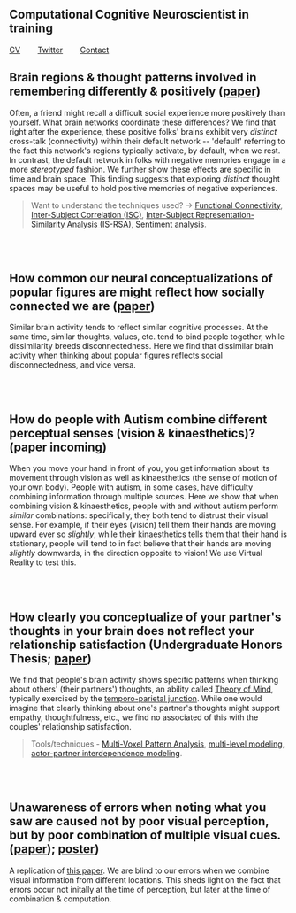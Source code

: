 ## Computational Cognitive Neuroscientist in training
[CV](https://drive.google.com/file/d/1re4ELCf2sCyWzUF3h9sbAehXcIgBKgx4/view?usp=sharing)&nbsp;&nbsp;&nbsp;&nbsp;&nbsp;&nbsp;&nbsp;&nbsp;[Twitter](https://twitter.com/SiddhantIyer6)&nbsp;&nbsp;&nbsp;&nbsp;&nbsp;&nbsp;&nbsp;&nbsp;[Contact](mailto:siddhant.kumar.iyer@gmail.com)  

## Brain regions & thought patterns involved in remembering differently & positively ([paper](https://www.pnas.org/doi/10.1073/pnas.2306295121))  
Often, a friend might recall a difficult social experience more positively than yourself. What brain networks coordinate these differences? We find that right after the experience, these positive folks' brains exhibit very _distinct_ cross-talk (connectivity) within their default network -- 'default' referring to the fact this network's regions typically activate, by default, when we rest. In contrast, the default network in folks with negative memories engage in a more _stereotyped_ fashion. We further show these effects are specific in time and brain space. This finding suggests that exploring _distinct_ thought spaces may be useful to hold positive memories of negative experiences.  
>Want to understand the techniques used? -> [Functional Connectivity](https://dartbrains.org/content/Connectivity.html), [Inter-Subject Correlation (ISC)](https://www.hassonlab.com/inter-subject-correlation), [Inter-Subject Representation-Similarity Analysis (IS-RSA)](https://naturalistic-data.org/content/Intersubject_RSA.html), [Sentiment analysis](https://en.wikipedia.org/wiki/Sentiment_analysis).  

<br/><br/>
## How common our neural conceptualizations of popular figures are might reflect how socially connected we are ([paper](https://osf.io/preprints/psyarxiv/8m4tb))  
Similar brain activity tends to reflect similar cognitive processes. At the same time, similar thoughts, values, etc. tend to bind people together, while dissimilarity breeds disconnectedness. Here we find that dissimilar brain activity when thinking about popular figures reflects social disconnectedness, and vice versa.    

<br/><br/>
## How do people with Autism combine different perceptual senses (vision & kinaesthetics)? (paper incoming)  
When you move your hand in front of you, you get information about its movement through vision as well as kinaesthetics (the sense of motion of your own body). People with autism, in some cases, have difficulty combining information through multiple sources. Here we show that when combining vision & kinaesthetics, people with and without autism perform _similar_ combinations: specifically, they both tend to distrust their visual sense. For example, if their eyes (vision) tell them their hands are moving upward ever so _slightly_, while their kinaesthetics tells them that their hand is stationary, people will tend to in fact believe that their hands are moving _slightly_ downwards, in the direction opposite to vision! We use Virtual Reality to test this.

<br/><br/>
## How clearly you conceptualize of your partner's thoughts in your brain does not reflect your relationship satisfaction (Undergraduate Honors Thesis; [paper](https://drive.google.com/file/d/1ns8i8w2RaADW3nm_YVQnqG3MIgnHVREG/view?usp=sharing))  
We find that people's brain activity shows specific patterns when thinking about others' (their partners') thoughts, an ability called [Theory of Mind](https://en.wikipedia.org/wiki/Theory_of_mind), typically exercised by the [temporo-parietal junction](https://en.wikipedia.org/wiki/Temporoparietal_junction#:~:text=Theory%20of%20mind,-Theory%20of%20mind&text=Recent%20studies%20suggest%20that%20both,states%20of%20self%20and%20others.). While one would imagine that clearly thinking about one's partner's thoughts might support empathy, thoughtfulness, etc., we find no associated of this with the couples' relationship satisfaction.  
>Tools/techniques - [Multi-Voxel Pattern Analysis](https://www.youtube.com/watch?v=odXZS8OYnDE), [multi-level modeling](https://www.bristol.ac.uk/cmm/learning/multilevel-models/what-why.html#:~:text=Multilevel%20models%20recognise%20the%20existence,the%20child%20and%20school%20level.), [actor-partner interdependence modeling](https://journals.sagepub.com/doi/abs/10.1080/01650250444000405?journalCode=jbda).    

<br/><br/>
## Unawareness of errors when noting what you saw are caused not by poor visual perception, but by poor combination of multiple visual cues. ([paper](https://drive.google.com/file/d/1jOr3APRANkCdkK8yipAX8hQSRBJugI18/view?usp=sharing)); [poster](https://drive.google.com/file/d/1kt2NTJqlA8VAAGdZ8CnLlgxnGuXFlgvf/view?usp=sharing))  
A replication of [this paper](https://www.nature.com/articles/s41467-019-09330-7). We are blind to our errors when we combine visual information from different locations. This sheds light on the fact that errors occur not initally at the time of perception, but later at the time of combination & computation.  
